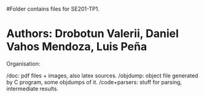 #Folder contains files for SE201-TP1.

# Authors: Drobotun Valerii, Daniel Vahos Mendoza, Luis Peña

Organisation:

/doc: pdf files + images, also latex sources.
/objdump: object file generated by C program, some objdumps of it.
/code+parsers: stuff for parsing, intermediate results.
